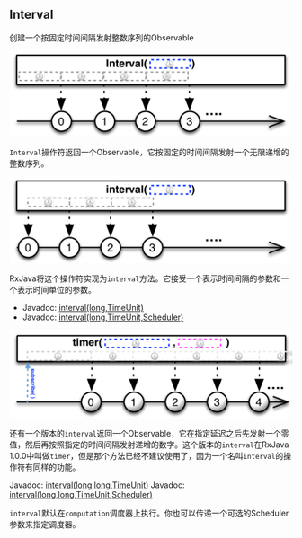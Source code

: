 

## Interval

创建一个按固定时间间隔发射整数序列的Observable

![interval](../images/operators/interval.c.png)

`Interval`操作符返回一个Observable，它按固定的时间间隔发射一个无限递增的整数序列。

![interval](../images/operators/interval.png)

RxJava将这个操作符实现为`interval`方法。它接受一个表示时间间隔的参数和一个表示时间单位的参数。

* Javadoc: [interval(long,TimeUnit)](http://reactivex.io/RxJava/javadoc/rx/Observable.html#interval(long,%20java.util.concurrent.TimeUnit))
* Javadoc: [interval(long,TimeUnit,Scheduler)](http://reactivex.io/RxJava/javadoc/rx/Observable.html#interval(long,%20java.util.concurrent.TimeUnit%20rx.Scheduler))

![timer](../images/operators/timer.p.png)

还有一个版本的`interval`返回一个Observable，它在指定延迟之后先发射一个零值，然后再按照指定的时间间隔发射递增的数字。这个版本的`interval`在RxJava 1.0.0中叫做`timer`，但是那个方法已经不建议使用了，因为一个名叫`interval`的操作符有同样的功能。

Javadoc: [interval(long,long,TimeUnit)](http://reactivex.io/RxJava/javadoc/rx/Observable.html#interval(long,%20long,%20java.util.concurrent.TimeUnit))
Javadoc: [interval(long,long,TimeUnit,Scheduler)](http://reactivex.io/RxJava/javadoc/rx/Observable.html#interval(long,%20long,%20java.util.concurrent.TimeUnit,%20rx.Scheduler))

`interval`默认在`computation`调度器上执行。你也可以传递一个可选的Scheduler参数来指定调度器。
